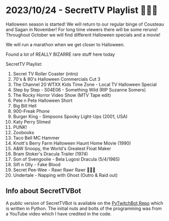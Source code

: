# 2023/10/24 - SecretTV Playlist 🎃🎃🎃

Halloween season is started!  We will return to our regular binge of Cousteau and Sagan in November!  For long time viewers there will be some reruns!  Throughout October we will find different Halloween specials and a movie!  

We will run a marathon when we get closer to Halloween.

Found a lot of REALLY BIZARRE rare stuff here today

SecretTV Playlist:
1. Secret TV Roller Coaster (intro)
2. 70's & 80's Halloween Commercials Cut 3
3. The Channel 20 WTXX Kids Time Zone - Local TV Halloween Special
4. Step by Step - S04E06 - Something Wild (RIP Suzanne Somers)
5. The Rocky Horror Video Show (MTV Tape edit)
6. Pete n Pete Halloween Short
7. Big Bill Hell
8. 900-Freak Phone
9. Burger King - Simpsons Spooky Light-Ups (2001, USA)
10. Katy Perry Slimed
11. PUNK!
12. Zoobooks
13. Taco Bell MC Hammer
14. Knott's Berry Farm Halloween Haunt Home Movie (1990)
15. A&W Snoopy, the World's Greatest Float Maker
16. Bram Stoker's Dracula Trailer (1974)
17. Son of Svengoolie - Bela Lugosi Dracula (5/4/1985)
18. Sifl n Olly - Fake Blood
19. Secret Pee-Wee - Rawr Rawr Rawr 🐊🐊🐊
20. Undertale - Napping with Ghost (Outro & Raid out)


## Info about SecretTVBot

A public version of SecretTVBot is available on the [PyTwitchBot Repo](https://github.com/awbored/PyTwitchBot) which is written in Python.  The initial nuts and bolts of the programming was from a YouTube video which I have credited in the code.
